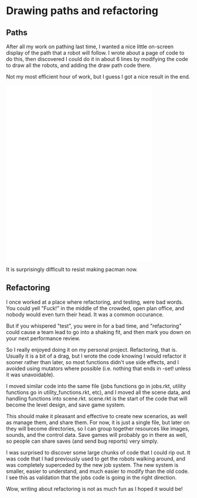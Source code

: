 # Drawing paths and refactoring

## Paths

After all my work on pathing last time, I wanted a nice little on-screen display of the path that a robot will follow.  I wrote about a page of code to do this, then discovered I could do it in about 6 lines by modifying the code to draw all the robots, and adding the draw path code there.

Not my most efficient hour of work, but I guess I got a nice result in the end.

<embed src="drawpaths.mov" width="400" height="480" controller="true">

It is surprisingly difficult to resist making pacman now.

## Refactoring

I once worked at a place where refactoring, and testing, were bad words.  You could yell "Fuck!" in the middle of the crowded, open plan office, and nobody would even turn their head.  It was a common occurance.

But if you whispered "test", you were in for a bad time, and "refactoring" could cause a team lead to go into a shaking fit, and then mark you down on your next performance review.

So I really enjoyed doing it on my personal project.  Refactoring, that is.  Usually it is a bit of a drag, but I wrote the code knowing I would refactor it sooner rather than later, so most functions didn't use side effects, and I avoided using mutators where possible (i.e. nothing that ends in -set! unless it was unavoidable).

I moved similar code into the same file (jobs functions go in jobs.rkt, utility functions go in utility_functions.rkt, etc), and I moved all the scene data, and handling functions into scene.rkt.  scene.rkt is the start of the code that will become the level design, and save game system.

This should make it pleasant and effective to create new scenarios, as well as manage them, and share them.  For now, it is just a single file, but later on they will become directories, so I can group together resources like images, sounds, and the control data.  Save games will probably go in there as well, so people can share saves (and send bug reports) very simply.

I was surprised to discover some large chunks of code that I could rip out.  It was code that I had previously used to get the robots walking around, and was completely superceded by the new job system.  The new system is smaller, easier to understand, and much easier to modify than the old code.  I see this as validation that the jobs code is going in the right direction.

Wow, writing about refactoring is not as much fun as I hoped it would be!
